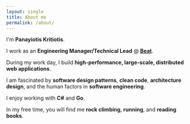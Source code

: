 ```yaml
---
layout: single
title: About me
permalink: /about/
---
```

  

I'm **Panayiotis Kritiotis**.

I work as an **Engineering Manager/Technical Lead** @ **[Beat](https://thebeat.co/)**.

During my work day, I build **high-performance, large-scale, distributed web applications**.

I am fascinated by **software design patterns**, **clean code**, **architecture design**, and the human factors in **software engineering**.

I enjoy working with **C#** and **Go**.

In my free time, you will find me **rock climbing**, **running**, and **reading books**.

